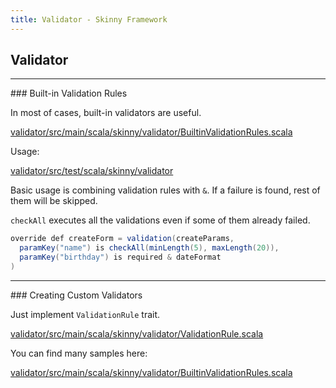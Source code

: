 ```yaml
---
title: Validator - Skinny Framework
---
```


## Validator

<hr/>
### Built-in Validation Rules

In most of cases, built-in validators are useful.

[validator/src/main/scala/skinny/validator/BuiltinValidationRules.scala](https://github.com/skinny-framework/skinny-framework/blob/master/validator/src/main/scala/skinny/validator/BuiltinValidationRules.scala)

Usage:

[validator/src/test/scala/skinny/validator](https://github.com/skinny-framework/skinny-framework/tree/master/validator/src/test/scala/skinny/validator)

Basic usage is combining validation rules with `&`. If a failure is found, rest of them will be skipped.

`checkAll` executes all the validations even if some of them already failed.

```java
override def createForm = validation(createParams,
  paramKey("name") is checkAll(minLength(5), maxLength(20)),
  paramKey("birthday") is required & dateFormat
)
```

<hr/>
### Creating Custom Validators

Just implement `ValidationRule` trait.

[validator/src/main/scala/skinny/validator/ValidationRule.scala](https://github.com/skinny-framework/skinny-framework/blob/master/validator/src/main/scala/skinny/validator/ValidationRule.scala)

You can find many samples here:

[validator/src/main/scala/skinny/validator/BuiltinValidationRules.scala](https://github.com/skinny-framework/skinny-framework/blob/master/validator/src/main/scala/skinny/validator/BuiltinValidationRules.scala)
